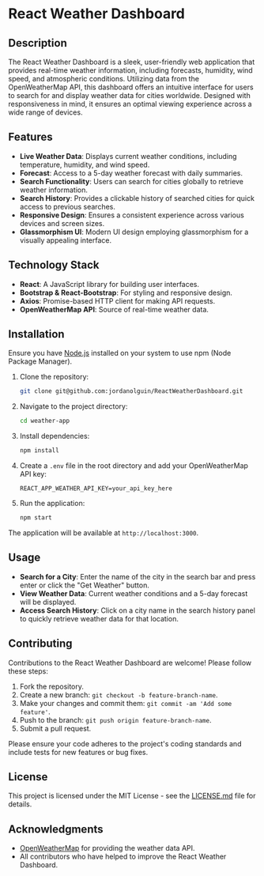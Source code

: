 # React Weather Dashboard

## Description

The React Weather Dashboard is a sleek, user-friendly web application that provides real-time weather information, including forecasts, humidity, wind speed, and atmospheric conditions. Utilizing data from the OpenWeatherMap API, this dashboard offers an intuitive interface for users to search for and display weather data for cities worldwide. Designed with responsiveness in mind, it ensures an optimal viewing experience across a wide range of devices.

## Features

- **Live Weather Data**: Displays current weather conditions, including temperature, humidity, and wind speed.
- **Forecast**: Access to a 5-day weather forecast with daily summaries.
- **Search Functionality**: Users can search for cities globally to retrieve weather information.
- **Search History**: Provides a clickable history of searched cities for quick access to previous searches.
- **Responsive Design**: Ensures a consistent experience across various devices and screen sizes.
- **Glassmorphism UI**: Modern UI design employing glassmorphism for a visually appealing interface.

## Technology Stack

- **React**: A JavaScript library for building user interfaces.
- **Bootstrap & React-Bootstrap**: For styling and responsive design.
- **Axios**: Promise-based HTTP client for making API requests.
- **OpenWeatherMap API**: Source of real-time weather data.

## Installation

Ensure you have [Node.js](https://nodejs.org/) installed on your system to use npm (Node Package Manager).

1. Clone the repository:
   ```bash
   git clone git@github.com:jordanolguin/ReactWeatherDashboard.git
   ```
2. Navigate to the project directory:
   ```bash
   cd weather-app
   ```
3. Install dependencies:
   ```bash
   npm install
   ```
4. Create a `.env` file in the root directory and add your OpenWeatherMap API key:
   ```plaintext
   REACT_APP_WEATHER_API_KEY=your_api_key_here
   ```
5. Run the application:
   ```bash
   npm start
   ```

The application will be available at `http://localhost:3000`.

## Usage

- **Search for a City**: Enter the name of the city in the search bar and press enter or click the "Get Weather" button.
- **View Weather Data**: Current weather conditions and a 5-day forecast will be displayed.
- **Access Search History**: Click on a city name in the search history panel to quickly retrieve weather data for that location.

## Contributing

Contributions to the React Weather Dashboard are welcome! Please follow these steps:

1. Fork the repository.
2. Create a new branch: `git checkout -b feature-branch-name`.
3. Make your changes and commit them: `git commit -am 'Add some feature'`.
4. Push to the branch: `git push origin feature-branch-name`.
5. Submit a pull request.

Please ensure your code adheres to the project's coding standards and include tests for new features or bug fixes.

## License

This project is licensed under the MIT License - see the [LICENSE.md](LICENSE.md) file for details.

## Acknowledgments

- [OpenWeatherMap](https://openweathermap.org/) for providing the weather data API.
- All contributors who have helped to improve the React Weather Dashboard.
